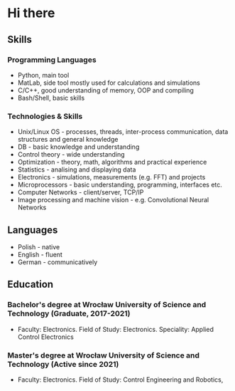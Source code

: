 # Hi there

## Skills
### Programming Languages
* Python, main tool
* MatLab, side tool mostly used for calculations and simulations
* C/C++, good understanding of memory, OOP and compiling
* Bash/Shell, basic skills
### Technologies & Skills
* Unix/Linux OS - processes, threads, inter-process communication, data structures and general knowledge
* DB - basic knowledge and understanding
* Control theory - wide understanding 
* Optimization - theory, math, algorithms and practical experience
* Statistics - analising and displaying data
* Electronics - simulations, measurements (e.g. FFT)  and projects 
* Microprocessors - basic understanding, programming, interfaces etc.
* Computer Networks - client/server, TCP/IP
* Image processing and machine vision - e.g. Convolutional Neural Networks
## Languages
* Polish - native
* English - fluent
* German - communicatively
## Education
### Bachelor's degree at Wrocław University of Science and Technology (Graduate, 2017-2021)
* Faculty: Electronics. Field of Study: Electronics. Speciality: Applied Control Electronics
### Master's degree at Wrocław University of Science and Technology (Active since 2021)
* Faculty: Electronics. Field of Study: Control Engineering and Robotics,
